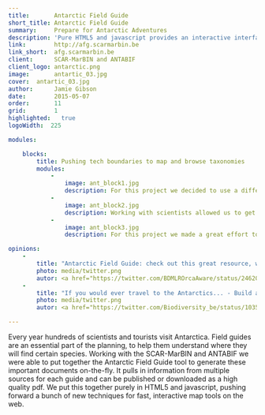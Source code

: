 ```yaml
---
title:       Antarctic Field Guide
short_title: Antarctic Field Guide
summary:     Prepare for Antarctic Adventures
description: 'Pure HTML5 and javascript provides an interactive interface into data about the Antarctic'
link:        http://afg.scarmarbin.be
link_short:  afg.scarmarbin.be
client:      SCAR-MarBIN and ANTABIF
client_logo: antarctic.png
image:       antartic_03.jpg
cover:  antartic_03.jpg
author:      Jamie Gibson
date:        2015-05-07
order:       11
grid:        1
highlighted:   true
logoWidth:  225

modules:

    blocks:
        title: Pushing tech boundaries to map and browse taxonomies
        modules:
            -
                image: ant_block1.jpg
                description: For this project we decided to use a different technique for the maps - create tiles and cache them - to provide a much better user experience.
            -
                image: ant_block2.jpg
                description: Working with scientists allowed us to get the best data. The custom backoffice we built allows experts to enter the information and link with external resources with ease.
            -
                image: ant_block3.jpg
                description: For this project we made a great effort to improve previous solutions for taxonomy browsing. We think this is the best Taxonomic Browser we have built to date and is all pure HTML+JS!.

opinions:
    -
        title: "Antarctic Field Guide: check out this great resource, with an information page for orca"
        photo: media/twitter.png
        autor: <a href="https://twitter.com/BDMLROrcaAware/status/246201903329992704"> Orca Aware </a>
    -
        title: "If you would ever travel to the Antarctics... - Build and share your custom Antarctic Field Guide"
        photo: media/twitter.png
        autor: <a href="https://twitter.com/Biodiversity_be/status/10352616378732544"> Belgian Biodiversity </a>

---
```


Every year hundreds of scientists and tourists visit Antarctica. Field guides are an essential part of the planning, to help them understand where they will find certain species. Working with the SCAR-MarBIN and ANTABIF we were able to put together the Antarctic Field Guide tool to generate these important documents on-the-fly. It pulls in information from multiple sources for each guide and can be published or downloaded as a high quality pdf. We put this together purely in HTML5 and javascript, pushing forward a bunch of new techniques for fast, interactive map tools on the web. 
